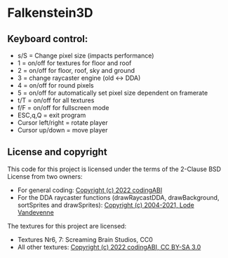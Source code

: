 # Falkenstein3D

## Keyboard control:
- s/S = Change pixel size (impacts performance)
- 1 = on/off for textures for floor and roof
- 2 = on/off for floor, roof, sky and ground
- 3 = change raycaster engine (old <-> DDA) 
- 4 = on/off for round pixels
- 5 = on/off for automatically set pixel size dependent on framerate
- t/T = on/off for all textures
- f/F = on/off for fullscreen mode
- ESC,q,Q = exit program
- Cursor left/right = rotate player
- Cursor up/down = move player

## License and copyright

This code for this project is licensed under the terms of the 2-Clause BSD License from two owners:

- For general coding: [Copyright (c) 2022 codingABI](LICENSE.md)
- For the DDA raycaster functions (drawRaycastDDA, drawBackground, sortSprites and drawSprites): [Copyright (c) 2004-2021, Lode Vandevenne](LICENSE.DDA)

The textures for this project are licensed:
- Textures Nr6, 7: Screaming Brain Studios, CC0 
- All other textures: [Copyright (c) 2022 codingABI, CC BY-SA 3.0](LICENSE.CC-BY-SA-3.0)
